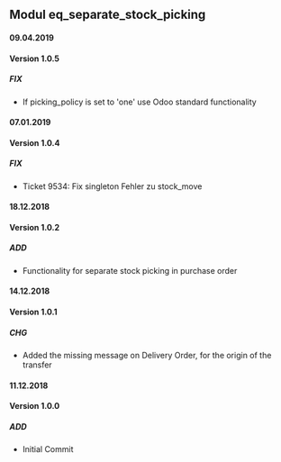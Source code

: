 ## Modul eq_separate_stock_picking

#### 09.04.2019
#### Version 1.0.5
##### FIX
- If picking_policy is set to 'one' use Odoo standard functionality

#### 07.01.2019
#### Version 1.0.4
##### FIX
- Ticket 9534: Fix singleton Fehler zu stock_move

#### 18.12.2018
#### Version 1.0.2
##### ADD
- Functionality for separate stock picking in purchase order

#### 14.12.2018
#### Version 1.0.1
##### CHG
- Added the missing message on Delivery Order, for the origin of the transfer

#### 11.12.2018
#### Version 1.0.0
##### ADD
- Initial Commit